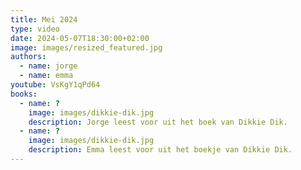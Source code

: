 ```yaml
---
title: Mei 2024
type: video
date: 2024-05-07T18:30:00+02:00
image: images/resized_featured.jpg
authors:
  - name: jorge
  - name: emma
youtube: VsKgY1qPd64
books:
  - name: ?
    image: images/dikkie-dik.jpg
    description: Jorge leest voor uit het boek van Dikkie Dik.
  - name: ?
    image: images/dikkie-dik.jpg
    description: Emma leest voor uit het boekje van Dikkie Dik.
---
```


